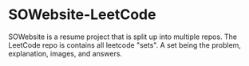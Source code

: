 # SOWebsite-LeetCode
SOWebsite is a resume project that is split up into multiple repos. The LeetCode repo is contains all leetcode "sets". A set being the problem, explanation, images, and answers.
